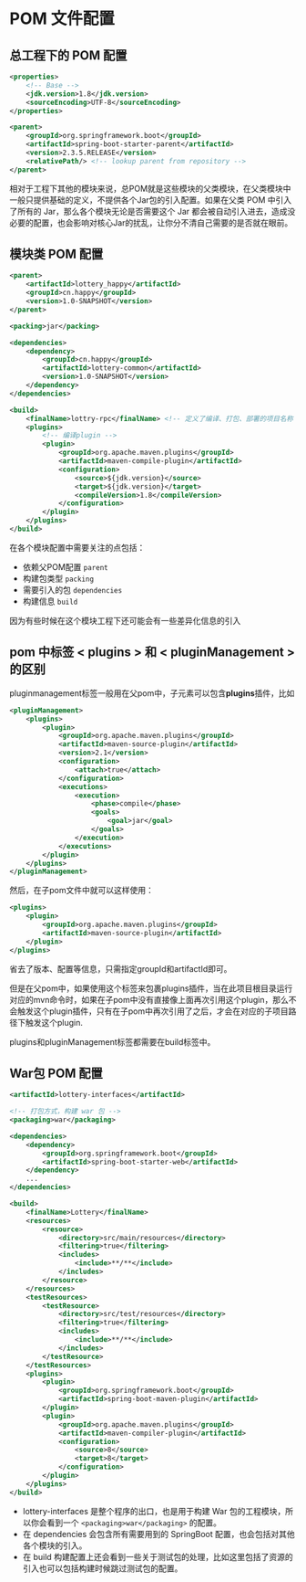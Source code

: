 # POM 文件配置

## 总工程下的 POM 配置

```xml
<properties>
    <!-- Base -->
    <jdk.version>1.8</jdk.version>
    <sourceEncoding>UTF-8</sourceEncoding>
</properties>

<parent>
    <groupId>org.springframework.boot</groupId>
    <artifactId>spring-boot-starter-parent</artifactId>
    <version>2.3.5.RELEASE</version>
    <relativePath/> <!-- lookup parent from repository -->
</parent>
```

相对于工程下其他的模块来说，总POM就是这些模块的父类模块，在父类模块中一般只提供基础的定义，不提供各个Jar包的引入配置。如果在父类 POM 中引入了所有的 Jar，那么各个模块无论是否需要这个 Jar 都会被自动引入进去，造成没必要的配置，也会影响对核心Jar的扰乱，让你分不清自己需要的是否就在眼前。

## 模块类 POM 配置

```xml
<parent>
    <artifactId>lottery_happy</artifactId>
    <groupId>cn.happy</groupId>
    <version>1.0-SNAPSHOT</version>
</parent>

<packing>jar</packing>

<dependencies>
    <dependency>
        <groupId>cn.happy</groupId>
        <artifactId>lottery-common</artifactId>
        <version>1.0-SNAPSHOT</version>
    </dependency>
</dependencies>

<build>
    <finalName>lottry-rpc</finalName> <!-- 定义了编译、打包、部署的项目名称 -->
    <plugins>
        <!-- 编译plugin -->
        <plugin>
            <groupId>org.apache.maven.plugins</groupId>
            <artifactId>maven-compile-plugin</artifactId>
            <configuration>
                <source>${jdk.version}</source>
                <target>${jdk.version}</target>
                <compileVersion>1.8</compileVersion>
            </configuration>
        </plugin>
    </plugins>
</build>

```

在各个模块配置中需要关注的点包括：

- 依赖父POM配置 `parent`
- 构建包类型 `packing`
- 需要引入的包 `dependencies`
- 构建信息 `build`

因为有些时候在这个模块工程下还可能会有一些差异化信息的引入

## pom 中标签 < plugins > 和 < pluginManagement >的区别

pluginmanagement标签一般用在父pom中，子元素可以包含**plugins**插件，比如

```xml
<pluginManagement>
    <plugins>
        <plugin>
            <groupId>org.apache.maven.plugins</groupId>
            <artifactId>maven-source-plugin</artifactId>
            <version>2.1</version>
            <configuration>
                <attach>true</attach>
            </configuration>
            <executions>
                <execution>
                    <phase>compile</phase>
                    <goals>
                        <goal>jar</goal>
                    </goals>
                </execution>
            </executions>
        </plugin>
    </plugins>
</pluginManagement>
```

然后，在子pom文件中就可以这样使用：

```xml
<plugins>
    <plugin>
        <groupId>org.apache.maven.plugins</groupId>
        <artifactId>maven-source-plugin</artifactId>
    </plugin>
</plugins>
```


省去了版本、配置等信息，只需指定groupId和artifactId即可。

但是在父pom中，如果使用这个标签来包裹plugins插件，当在此项目根目录运行对应的mvn命令时，如果在子pom中没有直接像上面再次引用这个plugin，那么不会触发这个plugin插件，只有在子pom中再次引用了之后，才会在对应的子项目路径下触发这个plugin.

plugins和pluginManagement标签都需要在build标签中。

## War包 POM 配置

```xml
<artifactId>lottery-interfaces</artifactId>

<!-- 打包方式，构建 war 包 -->
<packaging>war</packaging>

<dependencies>
    <dependency>
        <groupId>org.springframework.boot</groupId>
        <artifactId>spring-boot-starter-web</artifactId>
    </dependency>
    ...
</dependencies>

<build>
    <finalName>Lottery</finalName>
    <resources>
        <resource>
            <directory>src/main/resources</directory>
            <filtering>true</filtering>
            <includes>
                <include>**/**</include>
            </includes>
        </resource>
    </resources>
    <testResources>
        <testResource>
            <directory>src/test/resources</directory>
            <filtering>true</filtering>
            <includes>
                <include>**/**</include>
            </includes>
        </testResource>
    </testResources>
    <plugins>
        <plugin>
            <groupId>org.springframework.boot</groupId>
            <artifactId>spring-boot-maven-plugin</artifactId>
        </plugin>
        <plugin>
            <groupId>org.apache.maven.plugins</groupId>
            <artifactId>maven-compiler-plugin</artifactId>
            <configuration>
                <source>8</source>
                <target>8</target>
            </configuration>
        </plugin>
    </plugins>
</build>
```

- lottery-interfaces 是整个程序的出口，也是用于构建 War 包的工程模块，所以你会看到一个 `<packaging>war</packaging>` 的配置。
- 在 dependencies 会包含所有需要用到的 SpringBoot 配置，也会包括对其他各个模块的引入。
- 在 build 构建配置上还会看到一些关于测试包的处理，比如这里包括了资源的引入也可以包括构建时候跳过测试包的配置。































